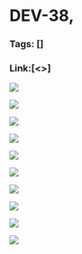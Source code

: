 # DEV-38,
### Tags: []
### Link:[<>]

![](../images/DEV-38/DEV-38-A1.png)

![](../images/DEV-38/DEV-38-A2.png)

![](../images/DEV-38/DEV-38-A3.png)

![](../images/DEV-38/DEV-38-A4.png)

![](../images/DEV-38/DEV-38-A5.png)

![](../images/DEV-38/DEV-38-A6.png)

![](../images/DEV-38/DEV-38-A7.png)

![](../images/DEV-38/DEV-38-A8.png)

![](../images/DEV-38/DEV-38-A9.png)

![](../images/DEV-38/DEV-38-A10.png)

